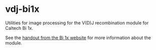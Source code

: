 # vdj-bi1x
Utilities for image processing for the V(D)J recombination module for Caltech Bi 1x.

See the [handout from the Bi 1x website](http://bi1x.caltech.edu/2016/handouts/vdj_recombination.pdf) for more information about the module.
